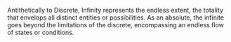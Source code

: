 
Antithetically to Discrete, Infinity represents the endless extent, the totality that envelops all distinct entities or possibilities. As an absolute, the infinite goes beyond the limitations of the discrete, encompassing an endless flow of states or conditions.

